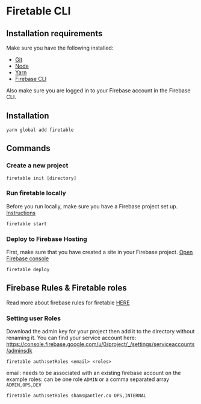 # Firetable CLI

## Installation requirements

Make sure you have the following installed:

- [Git](https://git-scm.com/downloads)
- [Node](https://nodejs.org/en/download/)
- [Yarn](https://classic.yarnpkg.com/en/docs/install/)
- [Firebase CLI](https://firebase.google.com/docs/cli)

Also make sure you are logged in to your Firebase account in the Firebase CLI.

## Installation

```
yarn global add firetable
```

## Commands

### Create a new project

```
firetable init [directory]
```

### Run firetable locally

Before you run locally, make sure you have a Firebase project set up.
[Instructions](https://github.com/AntlerVC/firetable#setup-instructions)

```
firetable start
```

### Deploy to Firebase Hosting

First, make sure that you have created a site in your Firebase project.
[Open Firebase console](https://console.firebase.google.com/)

```
firetable deploy
```

## Firebase Rules & Firetable roles

Read more about firebase rules for firetable
[HERE](https://github.com/AntlerVC/firetable/blob/master/RULES.md)

### Setting user Roles

Download the admin key for your project then add it to the directory without
renaming it. You can find your service account here:
https://console.firebase.google.com/u/0/project/_/settings/serviceaccounts/adminsdk

```
firetable auth:setRoles <email> <roles>
```

email: needs to be associated with an existing firebase account on the example
roles: can be one role `ADMIN` or a comma separated array `ADMIN,OPS,DEV`

```
firetable auth:setRoles shams@antler.co OPS,INTERNAL
```

